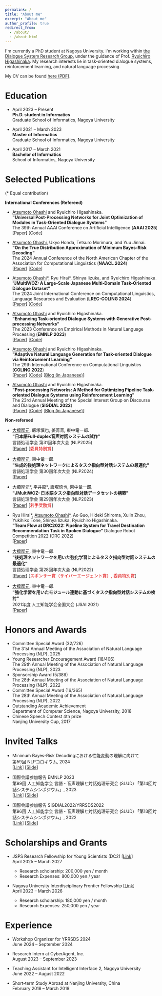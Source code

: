 ```yaml
---
permalink: /
title: "About me"
excerpt: "About me"
author_profile: true
redirect_from: 
  - /about/
  - /about.html
---
```


I'm currently a PhD student at Nagoya University. I'm working within [the Dialogue System Research Group](https://www.ds.is.i.nagoya-u.ac.jp/), under the guidance of Prof. [Ryuichiro Higashinaka](https://scholar.google.com/citations?user=ycBiJn8AAAAJ). My research interests lie in task-oriented dialogue systems, reinforcement learning, and natural language processing.

My CV can be found [here (PDF)](CV-ohashi-20241210.pdf).

Education
======
- April 2023 – Present<br>
  **Ph.D. student in Informatics**<br>
  Graduate School of Informatics, Nagoya University

- April 2021 – March 2023<br>
  **Master of Informatics**<br>
  Graduate School of Informatics, Nagoya University

- April 2017 – March 2021<br>
  **Bachelor of Informatics**<br>
  School of Informatics, Nagoya University

Selected Publications
======
(\* Equal contribution)

**International Conferences (Refereed)**
- <u>Atsumoto Ohashi</u> and Ryuichiro Higashinaka. <br>
**"Universal Post-Processing Networks for Joint Optimization of Modules in Task-Oriented Dialogue Systems"** <br>
The 39th Annual AAAI Conference on Artificial Intelligence (**AAAI 2025**) <br>
[[Paper](https://arxiv.org/abs/2502.00747)] [[Code](https://github.com/nu-dialogue/UniPPN)]

- <u>Atsumoto Ohashi</u>, Ukyo Honda, Tetsuro Morimura, and Yuu Jinnai. <br>
**"On the True Distribution Approximation of Minimum Bayes-Risk Decoding"** <br>
The 2024 Annual Conference of the North American Chapter of the Association for Computational Linguistics (**NAACL 2024**) <br>
[[Paper](https://arxiv.org/abs/2404.00752)] [[Code](https://github.com/CyberAgentAILab/mbr-anomaly)]

- <u>Atsumoto Ohashi</u>\*, Ryu Hirai\*, Shinya Iizuka, and Ryuichiro Higashinaka. <br>
**"JMultiWOZ: A Large-Scale Japanese Multi-Domain Task-Oriented Dialogue Dataset"** <br>
The 2024 Joint International Conference on Computational Linguistics, Language Resources and Evaluation (**LREC-COLING 2024**) <br>
[[Paper](https://arxiv.org/abs/2403.17319)] [[Code](https://github.com/nu-dialogue/jmultiwoz)]

- <u>Atsumoto Ohashi</u> and Ryuichiro Higashinaka. <br>
**"Enhancing Task-oriented Dialogue Systems with Generative Post-processing Networks"** <br>
The 2023 Conference on Empirical Methods in Natural Language Processing (**EMNLP 2023**) <br>
[[Paper](https://aclanthology.org/2023.emnlp-main.231/)] [[Code](https://github.com/nu-dialogue/GenPPN)]

- <u>Atsumoto Ohashi</u> and Ryuichiro Higashinaka. <br>
**"Adaptive Natural Language Generation for Task-oriented Dialogue via Reinforcement Learning"** <br>
The 29th International Conference on Computational Linguistics (**COLING 2022**) <br>
[[Paper](https://aclanthology.org/2022.coling-1.19/)] [[Code](https://github.com/nu-dialogue/antor)] [[Blog (in Japanese)](https://www.ds.is.i.nagoya-u.ac.jp/2022/10/28/coling2022で発表を行いました/)]

- <u>Atsumoto Ohashi</u> and Ryuichiro Higashinaka. <br>
**"Post-processing Networks: A Method for Optimizing Pipeline Task-oriented Dialogue Systems using Reinforcement Learning"** <br>
The 23rd Annual Meeting of the Special Interest Group on Discourse and Dialogue (**SIGDIAL 2022**) <br>
[[Paper](https://aclanthology.org/2022.sigdial-1.1/)] [[Code](https://github.com/nu-dialogue/post-processing-networks)] [[Blog (in Japanese)](https://www.ds.is.i.nagoya-u.ac.jp/2022/10/05/yrrsds2022とsigdial2022で発表を行いました/)]

**Non-refereed**
- <u>大橋厚元</u>, 飯塚慎也, 姜菁菁, 東中竜一郎. <br>
**"日本語Full-duplex音声対話システムの試作"** <br>
言語処理学会 第31回年次大会 (NLP2025) <br>
[[Paper](https://www.anlp.jp/proceedings/annual_meeting/2025/pdf_dir/D8-6.pdf)] [<font color="#dd0000">委員特別賞</font>]

- <u>大橋厚元</u>, 東中竜一郎. <br>
**"生成的後処理ネットワークによるタスク指向型対話システムの最適化"** <br>
言語処理学会 第30回年次大会 (NLP2024) <br>
[[Paper](https://www.anlp.jp/proceedings/annual_meeting/2024/pdf_dir/B9-2.pdf)]

- <u>大橋厚元</u>\*, 平井龍\*, 飯塚慎也, 東中竜一郎. <br>
**"JMultiWOZ: 日本語タスク指向型対話データセットの構築"** <br>
言語処理学会 第29回年次大会 (NLP2023) <br>
[[Paper](https://www.anlp.jp/proceedings/annual_meeting/2023/pdf_dir/Q12-1.pdf)] [<font color="#dd0000">若手奨励賞</font>]

- Ryu Hirai\*, <u>Atsumoto Ohashi</u>\*, Ao Guo, Hideki Shiroma, Xulin Zhou, Yukihiko Tone, Shinya Iizuka, Ryuichiro Higashinaka. <br>
**"Team Flow at DRC2022: Pipeline System for Travel Destination Recommendation Task in Spoken Dialogue"** Dialogue Robot Competition 2022 (DRC 2022) <br>
[[Paper](https://arxiv.org/abs/2210.09518)]

- <u>大橋厚元</u>, 東中竜一郎. <br>
**"後処理ネットワークを用いた強化学習によるタスク指向型対話システムの最適化"** <br>
言語処理学会 第28回年次大会 (NLP2022) <br>
[[Paper](https://www.anlp.jp/proceedings/annual_meeting/2022/pdf_dir/B3-2.pdf)] [<font color="#dd0000">スポンサー賞（サイバーエージェント賞）, 委員特別賞</font>]

- <u>大橋厚元</u>, 東中竜一郎. <br>
**"強化学習を用いたモジュール連動に基づくタスク指向型対話システムの検討"** <br>
2021年度 人工知能学会全国大会 (JSAI 2021) <br>
[[Paper](https://www.jstage.jst.go.jp/article/pjsai/JSAI2021/0/JSAI2021_4E1OS11a02/_pdf)]

Honors and Awards
======
- Committee Special Award (32/726)<br>The 31st Annual Meeting of the Association of Natural Language Processing (NLP), 2025
- Young Researcher Encouragement Award (18/406)<br>The 29th Annual Meeting of the Association of Natural Language Processing (NLP), 2023
- Sponsorship Award (5/386)<br>The 28th Annual Meeting of the Association of Natural Language Processing (NLP), 2022
- Committee Special Award (16/365)<br>The 28th Annual Meeting of the Association of Natural Language Processing (NLP), 2022
- Outstanding Academic Achievement<br>Department of Computer Science, Nagoya University, 2018
- Chinese Speech Contest 4th prize<br>Nanjing University Cup, 2017

Invited Talks
======
- Minimum Bayes-Risk Decodingにおける性能変動の理解に向けて <br>
第59回 NLPコロキウム, 2024 <br>
[[Link](https://nlp-colloquium-jp.github.io/schedule/2024-06-05-atsumoto-ohashi/)] [[Slide](https://speakerdeck.com/atsumoto/minimum-bayes-risk-decoding-niokeruxing-neng-bian-dong-noli-jie-nixiang-kete-2024nian-6yue-5ri-di-59hui-nlpkorokiumu)]

- 国際会議参加報告 EMNLP 2023 <br>
第99回 人工知能学会 言語・音声理解と対話処理研究会 (SLUD) 「第14回対話システムシンポジウム」, 2023 <br>
[[Link](https://jsai-slud.github.io/sig-slud/99th-sig.html)] [[Slide](https://speakerdeck.com/atsumoto/di-14hui-dui-hua-sisutemusinpoziumu-emnlp-2023-can-jia-bao-gao)]

- 国際会議参加報告 SIGDIAL2022/YRRSDS2022 <br>
第96回 人工知能学会 言語・音声理解と対話処理研究会 (SLUD) 「第13回対話システムシンポジウム」, 2022 <br>
[[Link](https://jsai-slud.github.io/sig-slud/96th-sig.html)] [[Slide](https://jsai-slud.github.io/sig-slud/material/96th/Conference-Report-SIGDIAL-2022.pdf)]

Scholarships and Grants
======
- JSPS Research Fellowship for Young Scientists (DC2) [[Link](https://www.jsps.go.jp/j-pd/pd_sin.html)]<br>
  April 2025 – March 2027<br>
  - Research scholarship: 200,000 yen / month
  - Research Expenses: 800,000 yen / year

- Nagoya University Interdisciplinary Frontier Fellowship [[Link](https://dec.nagoya-u.ac.jp/fellowship_information)]<br>
  April 2023 – March 2026<br>
  - Research scholarship: 180,000 yen / month
  - Research Expenses: 250,000 yen / year

Experience
======
- Workshop Organizer for YRRSDS 2024<br>
  June 2024 – September 2024

- Research Intern at CyberAgent, Inc.<br>
  August 2023 – September 2023

- Teaching Assistant for Intelligent Interface 2, Nagoya University<br>
  June 2022 – August 2022
  
- Short-term Study Abroad at Nanjing University, China<br>
  February 2018 – March 2018